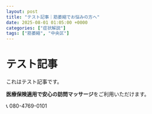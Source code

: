 ```yaml
---
layout: post
title: "テスト記事｜筋萎縮でお悩みの方へ"
date: 2025-08-01 01:05:00 +0000
categories: ["症状解説"]
tags: ["筋萎縮", "中央区"]
---
```


# テスト記事

これはテスト記事です。

**医療保険適用で安心の訪問マッサージ**をご利用いただけます。

📞 080-4769-0101